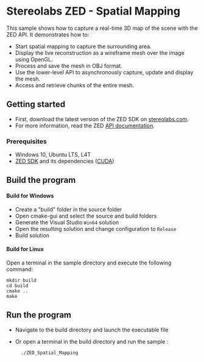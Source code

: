 # Stereolabs ZED - Spatial Mapping

This sample shows how to capture a real-time 3D map of the scene with the ZED API. It demonstrates how to:
- Start spatial mapping to capture the surrounding area.
- Display the live reconstruction as a wireframe mesh over the image using OpenGL.
- Process and save the mesh in OBJ format.
- Use the lower-level API to asynchronously capture, update and display the mesh.
- Access and retrieve chunks of the entire mesh.

## Getting started

- First, download the latest version of the ZED SDK on [stereolabs.com](https://www.stereolabs.com).
- For more information, read the ZED [API documentation](https://www.stereolabs.com/developers/documentation/API/).

### Prerequisites

- Windows 10, Ubuntu LTS, L4T
- [ZED SDK](https://www.stereolabs.com/developers/) and its dependencies ([CUDA](https://developer.nvidia.com/cuda-downloads))

## Build the program

#### Build for Windows

- Create a "build" folder in the source folder
- Open cmake-gui and select the source and build folders
- Generate the Visual Studio `Win64` solution
- Open the resulting solution and change configuration to `Release`
- Build solution

#### Build for Linux

Open a terminal in the sample directory and execute the following command:

    mkdir build
    cd build
    cmake ..
    make

## Run the program

- Navigate to the build directory and launch the executable file
- Or open a terminal in the build directory and run the sample :

        ./ZED_Spatial_Mapping
